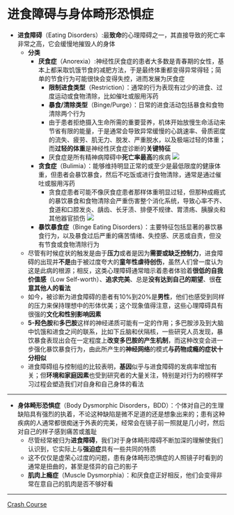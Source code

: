 # 进食障碍与身体畸形恐惧症
* **进食障碍**（Eating Disorders）:最**致命**的心理障碍之一，其直接导致的死亡率非常之高，它会缓慢地摧毁人的身体
  * **分类**
    * **厌食症**（Anorexia）:神经性厌食症的患者大多数是青春期的女性，基本上都采取饥饿节食的减肥方法，于是最终体重都变得异常得轻；简单的节食行为可能很快会变得失控，进而发展为厌食症
      * **限制进食类型**（Restriction）：通常的行为表现有过少的进食、过度运动或食物清除，比如催吐或服用泻药
      * **暴食/清除类型**（Binge/Purge）：日常的进食活动包括暴食和食物清除两个行为
      * 由于患者拒绝摄入生命所需的重要营养，机体开始放慢生命活动来节省有限的能量，于是通常会导致异常缓慢的心跳速率、骨质密度的流失、疲劳、肌无力、脱发、严重脱水，以及极端过轻的体重；而**过轻的体重**是神经性厌食症诊断的**关键特征**
      * 厌食症是所有精神病障碍中**死亡率最高**的疾病
![](images/19722457-Anorexia.png)
    * **贪食症**（Bulimia）：能够维持明显正常的或至少是最低限度的健康体重，但患者会暴饮暴食，然后不吃饭或进行食物清除，通常是通过催吐或服用泻药
      * 贪食症患者可能不像厌食症患者那样体重明显过轻，但那种成瘾式的暴饮暴食和食物清除会严重伤害整个消化系统，导致心率不齐、食道和口腔发炎、龋齿、长牙渍、排便不规律、胃溃疡、胰腺炎和其他器官损伤
![](images/Bulimia.png)
    * **暴饮暴食症**（Binge Eating Disorders）：主要特征包括显著的暴饮暴食行为，以及暴食过后严重的痛苦情绪、失控感、厌恶或自责，但没有节食或食物清除行为
  * 尽管有时候症状的触发是由于**压力**或者是因为**需要或缺乏控制力**，进食障碍的出现并**不是**由于被过度夸大的**童年性虐待创伤**，虽然人们曾一度认为这是此病的根源；相反，这类心理障碍通常暗示着患者体验着**很低的自我价值感**（Low Self-worth）、**追求完美**、总是**没有达到自己的期望**、很**在意其他人的看法**
  * 如今，被诊断为进食障碍的患者有10%到20%是**男性**，他们也感受到同样的压力来保持理想中的形体优美；这个现象值得注意，这些心理障碍具有很强的**文化和性别影响因素**
  * **5-羟色胺**和**多巴胺**这样的神经递质可能有一定的作用；多巴胺涉及到大脑中饥饿和进食之间的联系，比如下丘脑和伏隔核，一些研究人员发现，暴饮暴食表现出会在一定程度上**改变多巴胺的产生机制**，而这种改变会进一步强化暴饮暴食行为，由此所产生的**神经网络**的模式**与药物成瘾的症状十分相似**
  * 进食障碍组与控制组的比较表明，**基因**似乎与进食障碍的发病率增加有关；但**环境和家庭因素**也受到研究者的大量关注，特别是对行为的榜样学习过程会塑造我们对自身和自己身体的看法
---
* **身体畸形恐惧症**（Body Dysmorphic Disorders，BDD）：个体对自己的生理缺陷具有强烈的执着，不论这种缺陷是微不足道的还是想象出来的；患有这种疾病的人通常都很痴迷于外表的完美，经常会在镜子前一照就是几小时，然后对自己的样子感到痛苦或羞耻
  * 尽管经常被归为**进食障碍**，我们对于身体畸形障碍不断加深的理解使我们认识到，它实际上与**强迫症**具有一些共同的特质
  * 这不仅仅是虚荣心过度的问题，患有身体畸形恐惧症的人照镜子时看到的通常是扭曲的，甚至是怪异的自己的影子
  * **肌肉上瘾症**（Muscle Dysmorphia）：和厌食症正好相反，他们会变得非常在意自己的肌肉是否不够好看
---
[Crash Course](https://www.bilibili.com/video/BV1Ax411N75Q?p=34)
